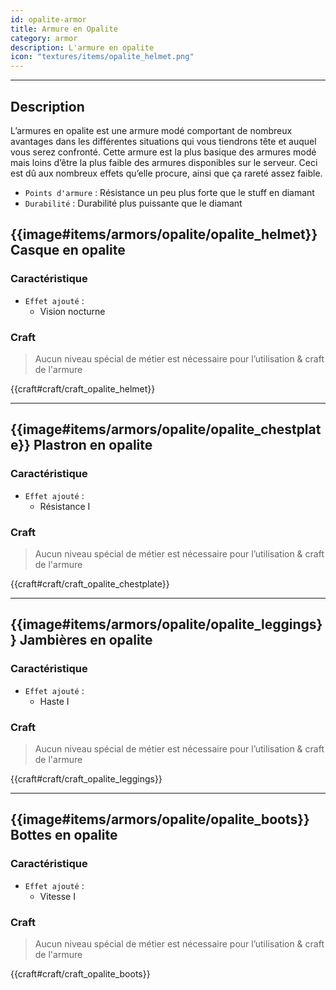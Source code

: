 ```yaml
---
id: opalite-armor
title: Armure en Opalite
category: armor
description: L'armure en opalite 
icon: "textures/items/opalite_helmet.png"
---
```

___

## Description 

L’armures en opalite est une armure modé comportant de nombreux avantages dans les différentes situations qui vous tiendrons tête et auquel vous serez confronté. 
Cette armure est la plus basique des armures modé mais loins d’être la plus faible des armures disponibles sur le serveur. 
Ceci est dû aux nombreux effets qu’elle procure, ainsi que ça rareté assez faible.

- ``Points d'armure`` : Résistance un peu plus forte que le stuff en diamant
- ``Durabilité`` : Durabilité plus puissante que le diamant

## {{image#items/armors/opalite/opalite_helmet}} Casque en opalite

### Caractéristique

- ``Effet ajouté`` : 
    * Vision nocturne

### Craft 

> Aucun niveau spécial de métier est nécessaire pour l’utilisation & craft de l'armure

{{craft#craft/craft_opalite_helmet}} 

---

## {{image#items/armors/opalite/opalite_chestplate}} Plastron en opalite

### Caractéristique

- ``Effet ajouté`` : 
    * Résistance I

### Craft 

> Aucun niveau spécial de métier est nécessaire pour l’utilisation & craft de l'armure

{{craft#craft/craft_opalite_chestplate}} 

---

## {{image#items/armors/opalite/opalite_leggings}} Jambières en opalite

### Caractéristique

- ``Effet ajouté`` : 
    * Haste I

### Craft 

> Aucun niveau spécial de métier est nécessaire pour l’utilisation & craft de l'armure

{{craft#craft/craft_opalite_leggings}} 

---

## {{image#items/armors/opalite/opalite_boots}} Bottes en opalite

### Caractéristique

- ``Effet ajouté`` : 
    * Vitesse I

### Craft 

> Aucun niveau spécial de métier est nécessaire pour l’utilisation & craft de l'armure

{{craft#craft/craft_opalite_boots}} 
